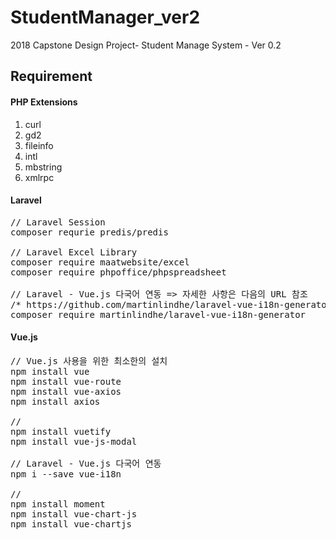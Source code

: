# StudentManager_ver2
2018 Capstone Design Project- Student Manage System -  Ver 0.2

## Requirement
#### PHP Extensions
1. curl
2. gd2
3. fileinfo
4. intl
5. mbstring
6. xmlrpc

#### Laravel
<pre>
// Laravel Session
composer requrie predis/predis

// Laravel Excel Library
composer require maatwebsite/excel
composer require phpoffice/phpspreadsheet

// Laravel - Vue.js 다국어 연동 => 자세한 사항은 다음의 URL 참조
/* https://github.com/martinlindhe/laravel-vue-i18n-generator */
composer require martinlindhe/laravel-vue-i18n-generator
</pre>

#### Vue.js
<pre>
// Vue.js 사용을 위한 최소한의 설치
npm install vue         
npm install vue-route
npm install vue-axios
npm install axios

// 
npm install vuetify
npm install vue-js-modal

// Laravel - Vue.js 다국어 연동 
npm i --save vue-i18n

// 
npm install moment
npm install vue-chart-js
npm install vue-chartjs
</pre>
